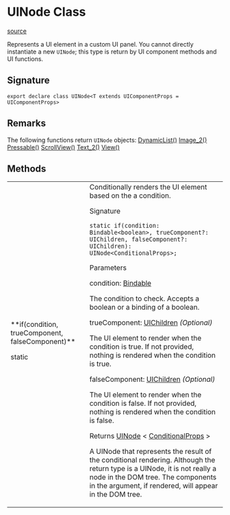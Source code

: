 # UINode Class

[source](https://developers.meta.com/horizon-worlds/reference/2.0.0/ui_uinode#)

Represents a UI element in a custom UI panel. You cannot directly instantiate a new `UINode`; this type is return by UI component methods and UI functions.

## Signature

```
export declare class UINode<T extends UIComponentProps = UIComponentProps>
```

## Remarks

The following functions return `UINode` objects: [DynamicList()](/horizon-worlds/reference/2.0.0/ui_dynamiclist) [Image_2()](/horizon-worlds/reference/2.0.0/ui_image_2) [Pressable()](/horizon-worlds/reference/2.0.0/ui_pressable) [ScrollView()](/horizon-worlds/reference/2.0.0/ui_scrollview) [Text_2()](/horizon-worlds/reference/2.0.0/ui_text_2) [View()](/horizon-worlds/reference/2.0.0/ui_view)

## Methods

<table>
  <tbody>
    <tr>
      <td>**if(condition, trueComponent, falseComponent)**

 static</td>
      <td>Conditionally renders the UI element based on the a condition.

Signature

```
static if(condition: Bindable<boolean>, trueComponent?: UIChildren, falseComponent?: UIChildren): UINode<ConditionalProps>;
```

Parameters

condition: [Bindable](/horizon-worlds/reference/2.0.0/ui_bindable) <boolean>

The condition to check. Accepts a boolean or a binding of a boolean.

trueComponent: [UIChildren](/horizon-worlds/reference/2.0.0/ui_uichildren) *(Optional)*

 The UI element to render when the condition is true. If not provided, nothing is rendered when the condition is true.

falseComponent: [UIChildren](/horizon-worlds/reference/2.0.0/ui_uichildren) *(Optional)*

 The UI element to render when the condition is false. If not provided, nothing is rendered when the condition is false.

Returns [UINode](/horizon-worlds/reference/2.0.0/ui_uinode) < [ConditionalProps](/horizon-worlds/reference/2.0.0/ui_conditionalprops) >

A UINode that represents the result of the conditional rendering. Although the return type is a UINode, it is not really a node in the DOM tree. The components in the argument, if rendered, will appear in the DOM tree.</td>
    </tr>
  </tbody>
</table>